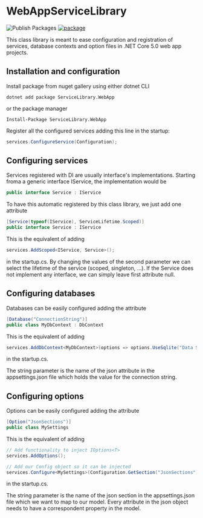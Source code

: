 # WebAppServiceLibrary

![Publish Packages](https://github.com/tommasodotNET/WebAppServiceLibrary/workflows/Publish%20Packages/badge.svg)
[![package](https://img.shields.io/nuget/vpre/ServiceLibrary.WebApp.svg?label=ServiceLibrary.WebApp&style=flat-square)](https://www.nuget.org/packages/ServiceLibrary.WebApp)

This class library is meant to ease configuration and registration of services, database contexts and option files in .NET Core 5.0 web app projects.

## Installation and configuration

Install package from nuget gallery using either dotnet CLI

```dotnet
dotnet add package ServiceLibrary.WebApp
```

or the package manager

```
Install-Package ServiceLibrary.WebApp
```

Register all the configured services adding this line in the startup:

```csharp
services.ConfigureService(Configuration);
```

## Configuring services

Services registered with DI are usually interface's implementations. Starting froma a generic interface IService, the implementation would be

```csharp
public interface Service : IService
```

To have this automatic registered by this class library, we just add one attribute

```csharp
[Service(typeof(IService), ServiceLifetime.Scoped)]
public interface Service : IService
```

This is the equivalent of adding

```csharp
services.AddScoped<IService, Service>();
```

in the startup.cs.
By changing the values of the second parameter we can select the lifetime of the service (scoped, singleton, ...).
If the Service does not implement any interface, we can simply leave first attribute null.

## Configuring databases

Databases can be easily configured adding the attribute

```csharp
[Database("ConnectionString")]
public class MyDbContext : DbContext
```

This is the equivalent of adding

```csharp
services.AddDbContext<MyDbContext>(options => options.UseSqlite("Data Source=<connection_string>"));
```

in the startup.cs.

The string parameter is the name of the json attribute in the appsettings.json file which holds the value for the connection string.

## Configuring options

Options can be easily configured adding the attribute

```csharp
[Option("JsonSections")]
public class MySettings
```

This is the equivalent of adding

```csharp
// Add functionality to inject IOptions<T>
services.AddOptions();

// Add our Config object so it can be injected
services.Configure<MySettings>(Configuration.GetSection("JsonSections"));
```

in the startup.cs.

The string parameter is the name of the json section in the appsettings.json file which we want to map to our model. Every attribute in the json object needs to have a correspondent property in the model.